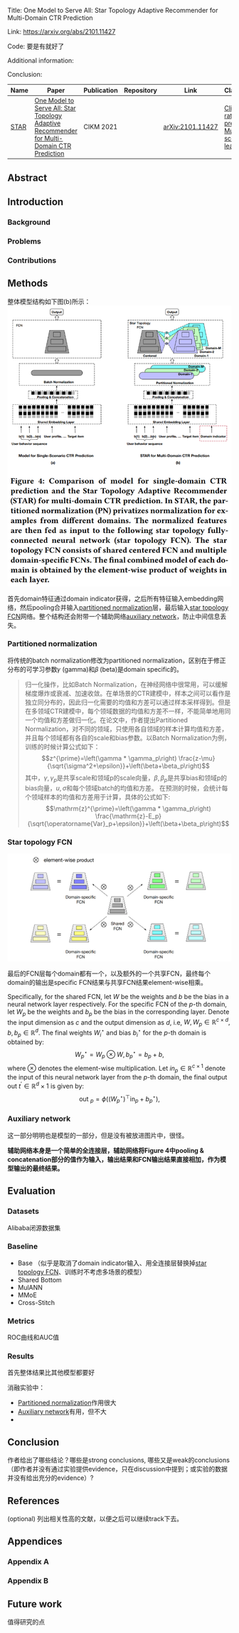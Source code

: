 Title: One Model to Serve All: Star Topology Adaptive Recommender for Multi-Domain CTR Prediction

Link: https://arxiv.org/abs/2101.11427

Code: 要是有就好了

Additional information: 

Conclusion: 

| Name | Paper                                                                                                                                                                                                            | Publication | Repository | Link                                                 | Classification                                                                                 |
| ---- | ---------------------------------------------------------------------------------------------------------------------------------------------------------------------------------------------------------------- | ----------- | ---------- | ---------------------------------------------------- | ---------------------------------------------------------------------------------------------- |
| [STAR](+Papers/STAR.md) | [One Model to Serve All: Star Topology Adaptive Recommender for Multi-Domain CTR Prediction](../AI4Rec.md#One%20Model%20to%20Serve%20All%20Star%20Topology%20Adaptive%20Recommender%20for%20Multi-Domain%20CTR%20Prediction) | CIKM 2021   |            | [arXiv:2101.11427](https://arxiv.org/abs/2101.11427) | [Click-through rate prediction](#Click-through%20rate%20prediction), [Multi-scenario learning](#Multi-scenario%20learning) |

## Abstract



## Introduction

### Background



### Problems



### Contributions



## Methods

整体模型结构如下图(b)所示：
![](../../../../Resources/4.%20Artificial%20intelligence/3.%20Applications/Recommender%20system/Pasted%20image%2020230719160434.png)

首先domain特征通过domain indicator获得，之后所有特征输入embedding网络，然后pooling合并输入[partitioned normalization](#Partitioned%20normalization)层，最后输入[star topology FCN](#Star%20topology%20FCN)网络。整个结构还会附带一个辅助网络[auxiliary network](#Auxiliary%20network)，防止中间信息丢失。

### Partitioned normalization

将传统的batch normalization修改为partitioned normalization，区别在于修正分布的可学习参数𝛾 (gamma)和𝛽 (beta)是domain specific的。

> 归一化操作，比如Batch Normalization，在神经网络中很常用，可以缓解梯度爆炸或衰减、加速收敛。在单场景的CTR建模中，样本之间可以看作是独立同分布的，因此归一化需要的均值和方差可以通过样本采样得到。但是在多领域CTR建模中，每个领域数据的均值和方差不一样，不能简单地用同一个均值和方差做归一化。在论文中，作者提出Partitioned Normalization，对不同的领域，只使用各自领域的样本计算均值和方差，并且每个领域都有各自的scale和bias参数。以Batch Normalization为例，训练的时候计算公式如下：
> $$z^{\prime}=\left(\gamma * \gamma_p\right) \frac{z-\mu}{\sqrt{\sigma^2+\epsilon}}+\left(\beta+\beta_p\right)$$
> 其中，$\gamma, \gamma_p$是共享scale和领域p的scale向量，$\beta, \beta_p$是共享bias和领域p的bias向量，$u, \sigma$和每个领域batch的均值和方差。
> 在预测的时候，会统计每个领域样本的均值和方差用于计算，具体的公式如下:
> $$\mathrm{z}^{\prime}=\left(\gamma * \gamma_p\right) \frac{\mathrm{z}-E_p}{\sqrt{\operatorname{Var}_p+\epsilon}}+\left(\beta+\beta_p\right)$$


### Star topology FCN

![](../../../../Resources/4.%20Artificial%20intelligence/3.%20Applications/Recommender%20system/Pasted%20image%2020230719164639.png)

最后的FCN层每个domain都有一个，以及额外的一个共享FCN，最终每个domain的输出是specific FCN结果与共享FCN结果element-wise相乘。

Specifically, for the shared FCN, let $W$ be the weights and $b$ be the bias in a neural network layer respectively. For the specific FCN of the $p$-th domain, let $W_p$ be the weights and $b_p$ be the bias in the corresponding layer. Denote the input dimension as $c$ and the output dimension as $d$, i.e, $W, W_p \in \mathbb{R}^{c \times d}, b, b_p \in \mathbb{R}^d$. The final weights $W_i^{\star}$ and bias $b_i^{\star}$ for the $p$-th domain is obtained by:
$$
W_p^{\star}=W_p \otimes W, b_p^{\star}=b_p+b,
$$
where $\otimes$ denotes the element-wise multiplication. Let $i n_p \in \mathbb{R}^{c \times 1}$ denote the input of this neural network layer from the $p$-th domain, the final output out $t^{\prime} \in \mathbb{R}^d \times 1$ is given by:
$$
\text { out }_p=\phi\left(\left(W_p^{\star}\right)^{\top} \operatorname{in}_p+b_p^{\star}\right),
$$
### Auxiliary network

这一部分明明也是模型的一部分，但是没有被放进图片中，很怪。

**辅助网络本身是一个简单的全连接层，辅助网络将Figure 4中pooling & concatenation部分的值作为输入，输出结果和FCN输出结果直接相加，作为模型输出的最终结果。**


## Evaluation

### Datasets

Alibaba闭源数据集

### Baseline

- Base （似乎是取消了domain indicator输入、用全连接层替换掉[star topology FCN](#Star%20topology%20FCN)、训练时不考虑多场景的模型）
- Shared Bottom
- MulANN
- MMoE
- Cross-Stitch

### Metrics

ROC曲线和AUC值

### Results

首先整体结果比其他模型都要好

消融实验中：

- [Partitioned normalization](#Partitioned%20normalization)作用很大
- [Auxiliary network](#Auxiliary%20network)有用，但不大
- 



## Conclusion

作者给出了哪些结论？哪些是strong conclusions, 哪些又是weak的conclusions（即作者并没有通过实验提供evidence，只在discussion中提到；或实验的数据并没有给出充分的evidence）?

  

## References

(optional) 列出相关性高的文献，以便之后可以继续track下去。




## Appendices

### Appendix A



### Appendix B



## Future work

值得研究的点








